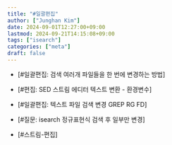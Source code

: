 ```yaml
---
title: "#일괄편집"
author: ["Junghan Kim"]
date: 2024-09-01T12:27:00+09:00
lastmod: 2024-09-21T14:15:08+09:00
tags: ["isearch"]
categories: ["meta"]
draft: false
---
```


-   [#일괄편집: 검색 여러개 파일들을 한 번에 변경하는 방법]
-   [#편집: SED 스트림 에디터 텍스트 변환 - 환경변수]
-   [#일괄편집: 텍스트 파일 검색 변경 GREP RG FD]
-   [#질문: isearch 정규표현식 검색 후 일부만 변경]

-   [#스트림-편집]
